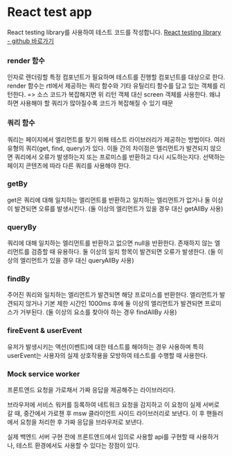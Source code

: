 # React test app

React testing library를 사용하여 테스트 코드를 작성합니다.
[React testing library - github 바로가기](https://github.com/testing-library/react-testing-library)

### render 함수

인자로 렌더링할 특정 컴포넌트가 필요하며 테스트를 진행할 컴포넌트를 대상으로 한다.
render 함수는 rtl에서 제공하는 쿼리 함수와 기타 유틸리티 함수를 담고 있는 객체를 리턴한다.
=> 소스 코드가 복잡해지면 위 리턴 객체 대신 screen 객체를 사용한다. 왜냐하면 사용해야 할 쿼리가 많아질수록 코드가 복잡해질 수 있기 때문

### 쿼리 함수

쿼리는 페이지에서 엘리먼트를 찾기 위해 테스트 라이브러리가 제공하는 방법이다.
여러 유형의 쿼리(get, find, query)가 있다.
이들 간의 차이점은 엘리먼트가 발견되지 않으면 쿼리에서 오류가 발생하는지 또는 프로미스를 반환하고 다시 시도하는지다.
선택하는 페이지 콘텐츠에 따라 다른 쿼리를 사용해야 한다.

### getBy

get은 쿼리에 대해 일치하는 엘리먼트를 반환하고 일치하는 엘리먼트가 없거나 둘 이상이 발견되면 오류를 발생시킨다.
(둘 이상의 엘리먼트가 있을 경우 대신 getAllBy 사용)

### queryBy

쿼리에 대해 일치하는 엘리먼트를 반환하고 없으면 null을 반환한다.
존재하지 않는 엘리먼트를 검증할 때 유용하다.
둘 이상의 일치 항목이 발견되면 오류가 발생한다.
(둘 이상의 엘리먼트가 있을 경우 대신 queryAllBy 사용)

### findBy

주어진 쿼리와 일치하는 엘리먼트가 발견되면 해당 프로미스를 반환한다.
엘리먼트가 발견되지 않거나 기본 제한 시간인 1000ms 후에 둘 이상의 엘리먼트가 발견되면 프로미스가 거부된다.
(둘 이상의 요소를 찾아야 하는 경우 findAllBy 사용)

### fireEvent & userEvent

유저가 발생시키는 액션(이벤트)에 대한 테스트를 해야하는 경우 사용하며 특히 userEvent는 사용자의 실제 상호작용을 모방하여 테스트를 수행할 때 사용한다.

### Mock service worker

프론트엔드 요청을 가로채서 가짜 응답을 제공해주는 라이브러리다.

브라우저에 서비스 워커를 등록하여 네트워크 요청을 감지하고 이 요청이 실제 서버로 갈 때, 중간에서 가로챈 후 msw 클라이언트 사이드 라이브러리로 보낸다.
이 후 핸들러에서 요청을 처리한 후 가짜 응답을 브라우저로 보낸다.

실제 백엔드 서버 구현 전에 프론트엔드에서 임의로 사용할 api를 구현할 때 사용하거나, 테스트 환경에서도 사용할 수 있다는 장점이 있다.
